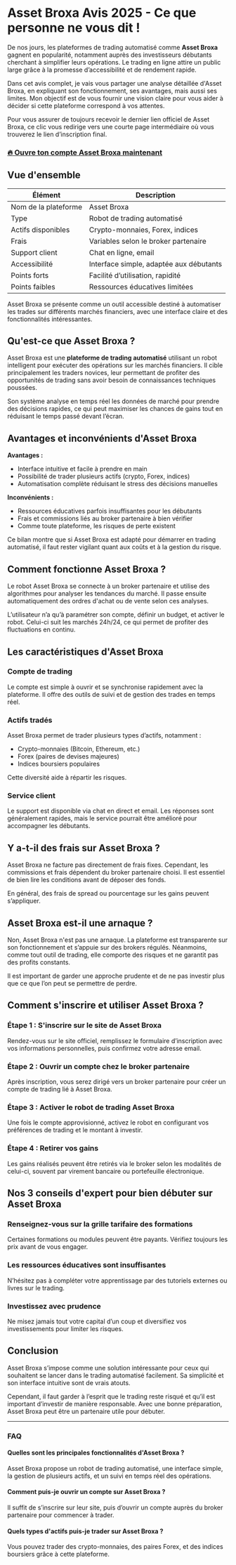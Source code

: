# Asset Broxa Avis 2025 - Ce que personne ne vous dit !
 

De nos jours, les plateformes de trading automatisé comme **Asset Broxa** gagnent en popularité, notamment auprès des investisseurs débutants cherchant à simplifier leurs opérations. Le trading en ligne attire un public large grâce à la promesse d’accessibilité et de rendement rapide.

Dans cet avis complet, je vais vous partager une analyse détaillée d'Asset Broxa, en expliquant son fonctionnement, ses avantages, mais aussi ses limites. Mon objectif est de vous fournir une vision claire pour vous aider à décider si cette plateforme correspond à vos attentes.

Pour vous assurer de toujours recevoir le dernier lien officiel de Asset Broxa, ce clic vous redirige vers une courte page intermédiaire où vous trouverez le lien d’inscription final.

### [🔥 Ouvre ton compte Asset Broxa maintenant](https://github.com/WinifredAdkins7055/mpv/blob/master/438fr.md)
## Vue d'ensemble

| Élément                 | Description                          |
|------------------------|------------------------------------|
| Nom de la plateforme    | Asset Broxa                        |
| Type                   | Robot de trading automatisé        |
| Actifs disponibles      | Crypto-monnaies, Forex, indices    |
| Frais                  | Variables selon le broker partenaire|
| Support client         | Chat en ligne, email                |
| Accessibilité          | Interface simple, adaptée aux débutants|
| Points forts           | Facilité d’utilisation, rapidité   |
| Points faibles         | Ressources éducatives limitées     |

Asset Broxa se présente comme un outil accessible destiné à automatiser les trades sur différents marchés financiers, avec une interface claire et des fonctionnalités intéressantes.

## Qu'est-ce que Asset Broxa ?

Asset Broxa est une **plateforme de trading automatisé** utilisant un robot intelligent pour exécuter des opérations sur les marchés financiers. Il cible principalement les traders novices, leur permettant de profiter des opportunités de trading sans avoir besoin de connaissances techniques poussées.

Son système analyse en temps réel les données de marché pour prendre des décisions rapides, ce qui peut maximiser les chances de gains tout en réduisant le temps passé devant l’écran.

## Avantages et inconvénients d'Asset Broxa

**Avantages :**

- Interface intuitive et facile à prendre en main
- Possibilité de trader plusieurs actifs (crypto, Forex, indices)
- Automatisation complète réduisant le stress des décisions manuelles

**Inconvénients :**

- Ressources éducatives parfois insuffisantes pour les débutants
- Frais et commissions liés au broker partenaire à bien vérifier
- Comme toute plateforme, les risques de perte existent

Ce bilan montre que si Asset Broxa est adapté pour démarrer en trading automatisé, il faut rester vigilant quant aux coûts et à la gestion du risque.

## Comment fonctionne Asset Broxa ?

Le robot Asset Broxa se connecte à un broker partenaire et utilise des algorithmes pour analyser les tendances du marché. Il passe ensuite automatiquement des ordres d'achat ou de vente selon ces analyses.

L’utilisateur n’a qu’à paramétrer son compte, définir un budget, et activer le robot. Celui-ci suit les marchés 24h/24, ce qui permet de profiter des fluctuations en continu.

## Les caractéristiques d'Asset Broxa

### Compte de trading

Le compte est simple à ouvrir et se synchronise rapidement avec la plateforme. Il offre des outils de suivi et de gestion des trades en temps réel.

### Actifs tradés

Asset Broxa permet de trader plusieurs types d’actifs, notamment :

- Crypto-monnaies (Bitcoin, Ethereum, etc.)
- Forex (paires de devises majeures)
- Indices boursiers populaires

Cette diversité aide à répartir les risques.

### Service client

Le support est disponible via chat en direct et email. Les réponses sont généralement rapides, mais le service pourrait être amélioré pour accompagner les débutants.

## Y a-t-il des frais sur Asset Broxa ?

Asset Broxa ne facture pas directement de frais fixes. Cependant, les commissions et frais dépendent du broker partenaire choisi. Il est essentiel de bien lire les conditions avant de déposer des fonds.

En général, des frais de spread ou pourcentage sur les gains peuvent s’appliquer.

## Asset Broxa est-il une arnaque ?

Non, Asset Broxa n'est pas une arnaque. La plateforme est transparente sur son fonctionnement et s’appuie sur des brokers régulés. Néanmoins, comme tout outil de trading, elle comporte des risques et ne garantit pas des profits constants.

Il est important de garder une approche prudente et de ne pas investir plus que ce que l’on peut se permettre de perdre.

## Comment s'inscrire et utiliser Asset Broxa ?

### Étape 1 : S'inscrire sur le site de Asset Broxa

Rendez-vous sur le site officiel, remplissez le formulaire d’inscription avec vos informations personnelles, puis confirmez votre adresse email.

### Étape 2 : Ouvrir un compte chez le broker partenaire

Après inscription, vous serez dirigé vers un broker partenaire pour créer un compte de trading lié à Asset Broxa.

### Étape 3 : Activer le robot de trading Asset Broxa

Une fois le compte approvisionné, activez le robot en configurant vos préférences de trading et le montant à investir.

### Étape 4 : Retirer vos gains

Les gains réalisés peuvent être retirés via le broker selon les modalités de celui-ci, souvent par virement bancaire ou portefeuille électronique.

## Nos 3 conseils d'expert pour bien débuter sur Asset Broxa

### Renseignez-vous sur la grille tarifaire des formations

Certaines formations ou modules peuvent être payants. Vérifiez toujours les prix avant de vous engager.

### Les ressources éducatives sont insuffisantes

N’hésitez pas à compléter votre apprentissage par des tutoriels externes ou livres sur le trading.

### Investissez avec prudence

Ne misez jamais tout votre capital d’un coup et diversifiez vos investissements pour limiter les risques.

## Conclusion

Asset Broxa s’impose comme une solution intéressante pour ceux qui souhaitent se lancer dans le trading automatisé facilement. Sa simplicité et son interface intuitive sont de vrais atouts.

Cependant, il faut garder à l’esprit que le trading reste risqué et qu’il est important d’investir de manière responsable. Avec une bonne préparation, Asset Broxa peut être un partenaire utile pour débuter.

---

### FAQ

#### Quelles sont les principales fonctionnalités d'Asset Broxa ?

Asset Broxa propose un robot de trading automatisé, une interface simple, la gestion de plusieurs actifs, et un suivi en temps réel des opérations.

#### Comment puis-je ouvrir un compte sur Asset Broxa ?

Il suffit de s’inscrire sur leur site, puis d’ouvrir un compte auprès du broker partenaire pour commencer à trader.

#### Quels types d'actifs puis-je trader sur Asset Broxa ?

Vous pouvez trader des crypto-monnaies, des paires Forex, et des indices boursiers grâce à cette plateforme.